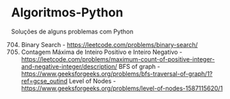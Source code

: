 # Algoritmos-Python
Soluções de alguns problemas com Python

704. Binary Search -  https://leetcode.com/problems/binary-search/
2529. Contagem Máxima de Inteiro Positivo e Inteiro Negativo - https://leetcode.com/problems/maximum-count-of-positive-integer-and-negative-integer/description/
BFS of graph - https://www.geeksforgeeks.org/problems/bfs-traversal-of-graph/1?ref=gcse_outind
Level of Nodes - https://www.geeksforgeeks.org/problems/level-of-nodes-1587115620/1
